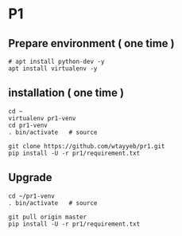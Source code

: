# P1

## Prepare environment ( one time )
    # apt install python-dev -y
    apt install virtualenv -y
    
    
## installation ( one time )
    cd ~
    virtualenv pr1-venv
    cd pr1-venv
    . bin/activate   # source
    
    git clone https://github.com/wtayyeb/pr1.git
    pip install -U -r pr1/requirement.txt


## Upgrade
    cd ~/pr1-venv
    . bin/activate   # source
    
    git pull origin master
    pip install -U -r pr1/requirement.txt

